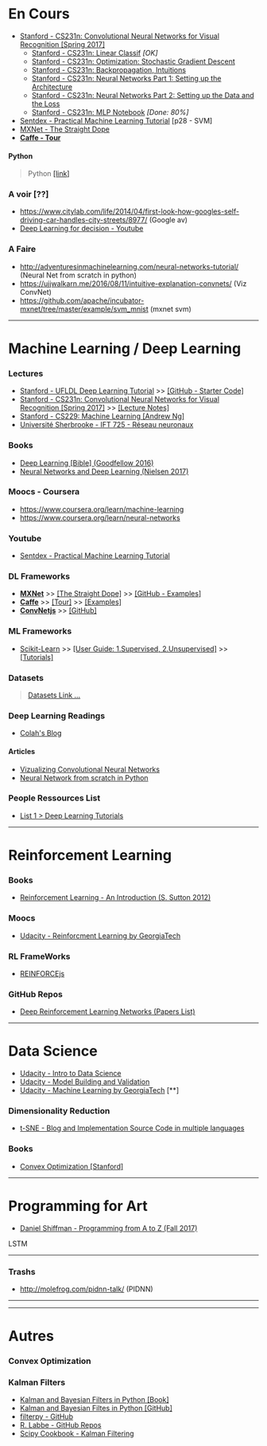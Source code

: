 

# En Cours

- [Stanford - CS231n: Convolutional Neural Networks for Visual Recognition [Spring 2017]](http://cs231n.stanford.edu/syllabus.html)
  - [Stanford - CS231n: Linear Classif](http://cs231n.github.io/linear-classify/) *[OK]*
  - [Stanford - CS231n: Optimization: Stochastic Gradient Descent](http://cs231n.github.io/optimization-1/)
  - [Stanford - CS231n: Backpropagation, Intuitions]()
  - [Stanford - CS231n: Neural Networks Part 1: Setting up the Architecture]()
  - [Stanford - CS231n: Neural Networks Part 2: Setting up the Data and the Loss]()
  - [Stanford - CS231n: MLP Notebook](http://cs.stanford.edu/people/karpathy/cs231nfiles/minimal_net.html) *[Done: 80%]*
- [Sentdex - Practical Machine Learning Tutorial](https://pythonprogramming.net/machine-learning-tutorial-python-introduction/) [p28 - SVM]
- [MXNet - The Straight Dope](http://thestraightdope.mxnet.io/)
- [**Caffe - Tour**](http://caffe.berkeleyvision.org/tutorial/)

#### Python
> Python [[link]](https://github.com/Antoine-Darfeuil/tests/blob/master/python.md)

### A voir [??]

- https://www.citylab.com/life/2014/04/first-look-how-googles-self-driving-car-handles-city-streets/8977/ (Google av)
- [Deep Learning for decision - Youtube](https://www.youtube.com/watch?v=EtMyH_--vnU)

### A Faire
- http://adventuresinmachinelearning.com/neural-networks-tutorial/ (Neural Net from scratch in python)
- https://ujjwalkarn.me/2016/08/11/intuitive-explanation-convnets/ (Viz ConvNet)
- https://github.com/apache/incubator-mxnet/tree/master/example/svm_mnist (mxnet svm)

---
# Machine Learning / Deep Learning

### Lectures

- [Stanford - UFLDL Deep Learning Tutorial](http://ufldl.stanford.edu/tutorial/) >> [[GitHub - Starter Code]](https://github.com/amaas/stanford_dl_ex)
- [Stanford - CS231n: Convolutional Neural Networks for Visual Recognition [Spring 2017]](http://cs231n.stanford.edu/syllabus.html) >> [[Lecture Notes]](http://cs231n.github.io/)
- [Stanford - CS229: Machine Learning [Andrew Ng]](http://cs229.stanford.edu/)
- [Université Sherbrooke - IFT 725 - Réseau neuronaux](http://info.usherbrooke.ca/hlarochelle/cours/ift725_A2013/contenu.html)

### Books

- [Deep Learning [Bible] (Goodfellow 2016)](http://www.deeplearningbook.org/)
- [Neural Networks and Deep Learning (Nielsen 2017)](http://neuralnetworksanddeeplearning.com/)

### Moocs - Coursera

- https://www.coursera.org/learn/machine-learning
- https://www.coursera.org/learn/neural-networks

### Youtube
- [Sentdex - Practical Machine Learning Tutorial](https://pythonprogramming.net/machine-learning-tutorial-python-introduction/)

### DL Frameworks

- [**MXNet**](https://mxnet.incubator.apache.org/) >> [[The Straight Dope]](http://thestraightdope.mxnet.io/) >> [[GitHub - Examples]](https://github.com/apache/incubator-mxnet/tree/master/example)
- [**Caffe**](http://caffe.berkeleyvision.org/) >> [[Tour]](http://caffe.berkeleyvision.org/tutorial/) >> [[Examples]](https://github.com/BVLC/caffe/tree/master/examples)
- [**ConvNetjs**](http://cs.stanford.edu/people/karpathy/convnetjs/) >> [[GitHub]](https://github.com/karpathy/convnetjs)


### ML Frameworks

- [Scikit-Learn](http://scikit-learn.org/stable/index.html) >> [[User Guide: 1.Supervised, 2.Unsupervised]](http://scikit-learn.org/stable/user_guide.html) >> [[Tutorials]](http://scikit-learn.org/stable/tutorial/index.html)


### Datasets
> [Datasets Link ...](https://github.com/Antoine-Darfeuil/tests/blob/master/datasets.md)


### Deep Learning Readings

- [Colah's Blog](http://colah.github.io/)

#### Articles

- [Vizualizing Convolutional Neural Networks](https://ujjwalkarn.me/2016/08/11/intuitive-explanation-convnets/)
- [Neural Network from scratch in Python](http://adventuresinmachinelearning.com/neural-networks-tutorial/)


### People Ressources List

- [List 1 > Deep Learning Tutorials](https://handong1587.github.io/deep_learning/2015/10/09/dl-tutorials.html#mxnet)




---
# Reinforcement Learning


### Books

- [Reinforcement Learning - An Introduction (S. Sutton 2012)](http://people.inf.elte.hu/lorincz/Files/RL_2006/SuttonBook.pdf)

### Moocs

- [Udacity - Reinforcment Learning by GeorgiaTech](https://www.udacity.com/course/reinforcement-learning--ud600)

### RL FrameWorks

- [REINFORCEjs](http://cs.stanford.edu/people/karpathy/reinforcejs/index.html)


### GitHub Repos

- [Deep Reinforcement Learning Networks (Papers List)](https://github.com/5vision/deep-reinforcement-learning-networks)


---
# Data Science 

- [Udacity - Intro to Data Science](https://www.udacity.com/course/intro-to-data-science--ud359)
- [Udacity - Model Building and Validation](https://www.udacity.com/course/model-building-and-validation--ud919)
- [Udacity - Machine Learning by GeorgiaTech](https://www.udacity.com/course/machine-learning--ud262) [**]


### Dimensionality Reduction

- [t-SNE - Blog and Implementation Source Code in multiple languages](http://lvdmaaten.github.io/tsne/)

### Books

- [Convex Optimization [Stanford]](https://stanford.edu/~boyd/cvxbook/)

---
# Programming for Art

- [Daniel Shiffman - Programming from A to Z (Fall 2017)](https://github.com/shiffman/A2Z-F17)

LSTM


---
### Trashs

- http://molefrog.com/pidnn-talk/ (PIDNN)





---
---
# Autres

### Convex Optimization


### Kalman Filters
- [Kalman and Bayesian Filters in Python [Book]](http://nbviewer.jupyter.org/github/rlabbe/Kalman-and-Bayesian-Filters-in-Python/blob/master/table_of_contents.ipynb)
- [Kalman and Bayesian Filtes in Python [GitHub]](https://github.com/rlabbe/Kalman-and-Bayesian-Filters-in-Python)
- [filterpy - GitHub](https://github.com/rlabbe/filterpy)
- [R. Labbe - GitHub Repos](https://github.com/rlabbe?tab=repositories)
- [Scipy Cookbook - Kalman Filtering](http://scipy-cookbook.readthedocs.io/items/KalmanFiltering.html)
